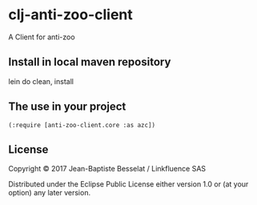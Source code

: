 # clj-anti-zoo-client

A Client for anti-zoo

## Install in local maven repository

lein do clean, install

## The use in your project

	(:require [anti-zoo-client.core :as azc])

## License

Copyright © 2017 Jean-Baptiste Besselat / Linkfluence SAS

Distributed under the Eclipse Public License either version 1.0 or (at
your option) any later version.
